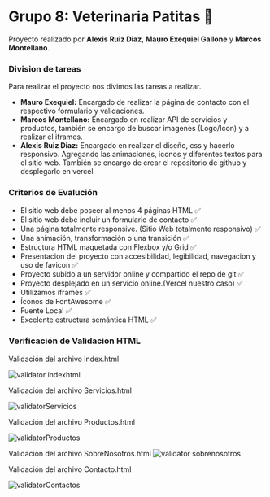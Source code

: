 
# Grupo 8: Veterinaria Patitas 🐾

Proyecto realizado por **Alexis Ruiz Diaz**, **Mauro Exequiel Gallone** y **Marcos Montellano**.

### Division de tareas
Para realizar el proyecto nos divimos las tareas a realizar.
- **Mauro Exequiel:** Encargado de realizar la página de contacto con el respectivo formulario y validaciones.  
- **Marcos Montellano:** Encargado en realizar API de servicios y productos, también se encargo de buscar imagenes (Logo/Icon) y a realizar el iframes.
- **Alexis Ruiz Diaz:** Encargado en realizar el diseño, css y hacerlo responsivo. Agregando las animaciones, iconos y diferentes textos para el sitio web. También se encargo de crear el repositorio de github y desplegarlo en vercel

### Criterios de Evalución
-  El sitio web debe poseer al menos 4 páginas HTML ✅
-  El sitio web debe incluir un formulario de contacto ✅
-  Una página totalmente responsive. (Sitio Web totalmente responsivo) ✅
-  Una animación, transformación o una transición ✅
-  Estructura HTML maquetada con Flexbox y/o Grid ✅
-  Presentacion del proyecto con accesibilidad, legibilidad, navegacion y uso de favicon  ✅
- Proyecto subido a un servidor online y compartido el repo de git ✅
- Proyecto desplejado en un servicio online.(Vercel nuestro caso) ✅
- Utilizamos iframes ✅
- Íconos de FontAwesome ✅
- Fuente Local ✅
- Excelente estructura semántica HTML ✅

### Verificación de Validacion HTML

Validación del archivo index.html

![validator indexhtml](https://github.com/alexis00rod/patitas/assets/106279615/b41db696-50bf-45c4-886a-e62f69e967f8)

Validación del archivo Servicios.html

![validatorServicios](https://github.com/alexis00rod/patitas/assets/106279615/2ac97e14-14d3-4840-ba6a-5d4014b985d0)

Validación del archivo Productos.html

![validatorProductos](https://github.com/alexis00rod/patitas/assets/106279615/d5a1be4c-5566-43c5-b67b-0dfe6d13d0ea)

Validación del archivo SobreNosotros.html
![validator sobrenosotros](https://github.com/alexis00rod/patitas/assets/106279615/cb4e7fb9-162b-471b-9b89-b2c432556832)

Validación del archivo Contacto.html

![validatorContactos](https://github.com/alexis00rod/patitas/assets/106279615/e45150e5-8cfa-41c3-845f-9c0432933b32)
